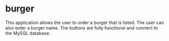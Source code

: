 # burger

This application allows the user to order a burger that is listed.
The user can also enter a burger name.
The buttons are fully functional and connect to the MySQL database. 
